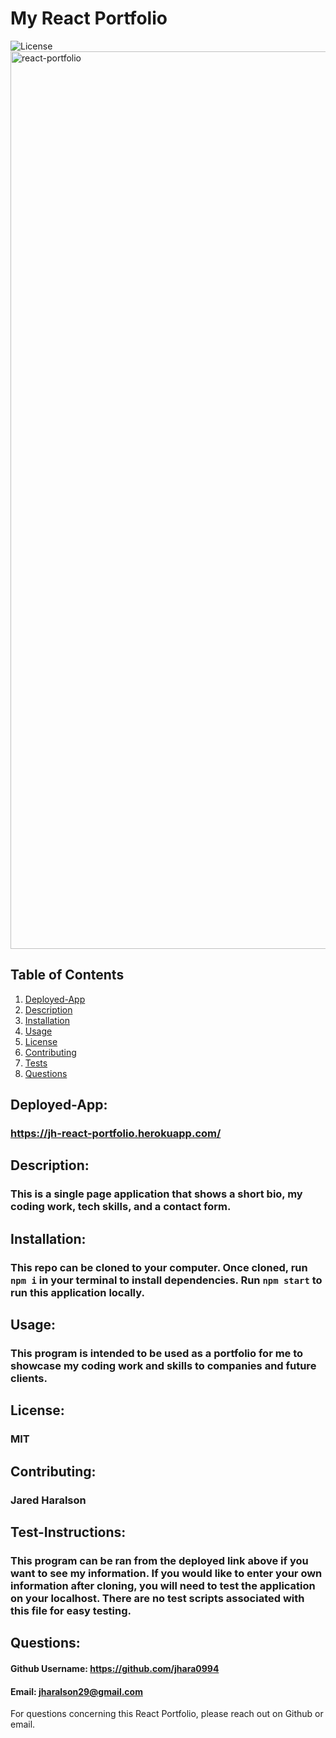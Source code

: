 # My React Portfolio
![License](https://img.shields.io/badge/License-MIT-blue.svg)
<img width="1436" alt="react-portfolio" src="https://user-images.githubusercontent.com/92455472/161140402-a0aea7b3-ee8a-4099-b90a-8e57f8af2362.png">

## Table of Contents

1.  [Deployed-App](#deployed-app)
2.  [Description](#description)
3.  [Installation](#installation)
4.  [Usage](#usage)
5.  [License](#license)
6.  [Contributing](#contributing)
7.  [Tests](#test-instructions)
8.  [Questions](#questions)

## Deployed-App:
### https://jh-react-portfolio.herokuapp.com/
## Description:
### This is a single page application that shows a short bio, my coding work, tech skills, and a contact form.
## Installation:
### This repo can be cloned to your computer. Once cloned, run `npm i` in your terminal to install dependencies. Run `npm start` to run this application locally.
## Usage:
### This program is intended to be used as a portfolio for me to showcase my coding work and skills to companies and future clients. 
## License:
### MIT
## Contributing:
### Jared Haralson
## Test-Instructions:
### This program can be ran from the deployed link above if you want to see my information. If you would like to enter your own information after cloning, you will need to test the application on your localhost. There are no test scripts associated with this file for easy testing. 
## Questions:
#### Github Username: https://github.com/jhara0994
#### Email: jharalson29@gmail.com
For questions concerning this React Portfolio, please reach out on Github or email.
